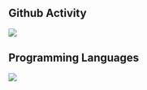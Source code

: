 ## Github Activity

![](https://github-readme-stats.vercel.app/api?username=T-K-233&show_icons=true&hide_border=true)

## Programming Languages

![](https://github-readme-stats.vercel.app/api/top-langs/?username=T-K-233&langs_count=20&hide=Jupyter%20Notebook&hide_border=true&layout=compact)

<!--
**T-K-233/T-K-233** is a ✨ _special_ ✨ repository because its `README.md` (this file) appears on your GitHub profile.

Here are some ideas to get you started:

- 🔭 I’m currently working on ...
- 🌱 I’m currently learning ...
- 👯 I’m looking to collaborate on ...
- 🤔 I’m looking for help with ...
- 💬 Ask me about ...
- 📫 How to reach me: ...
- 😄 Pronouns: ...
- ⚡ Fun fact: ...
-->
